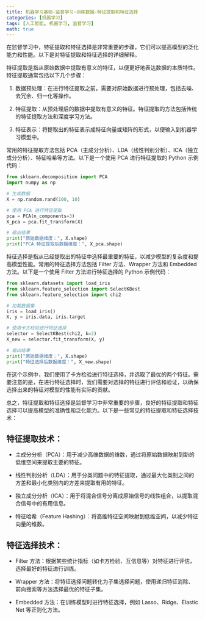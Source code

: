 ```yaml
---
title: 机器学习基础-监督学习-训练数据-特征提取和特征选择
categories: [机器学习]
tags: [人工智能, 机器学习, 监督学习]
math: true
---
```


在监督学习中，特征提取和特征选择是非常重要的步骤，它们可以提高模型的泛化能力和性能。以下是对特征提取和特征选择的详细解释。

特征提取是指从原始数据中提取有意义的特征，以便更好地表达数据的本质特性。特征提取通常包括以下几个步骤：

1. 数据预处理：在进行特征提取之前，需要对原始数据进行预处理，包括去噪、去冗余、归一化等操作。

2. 特征提取：从预处理后的数据中提取有意义的特征。特征提取的方法包括传统的特征提取方法和深度学习方法。

3. 特征表示：将提取出的特征表示成特征向量或矩阵的形式，以便输入到机器学习模型中。

常用的特征提取方法包括 PCA（主成分分析）、LDA（线性判别分析）、ICA（独立成分分析）、特征哈希等方法。以下是一个使用 PCA 进行特征提取的 Python 示例代码：

```python
from sklearn.decomposition import PCA
import numpy as np

# 生成数据
X = np.random.rand(100, 10)

# 使用 PCA 进行特征提取
pca = PCA(n_components=3)
X_pca = pca.fit_transform(X)

# 输出结果
print("原始数据维度：", X.shape)
print("PCA 特征提取后数据维度：", X_pca.shape)
```

特征选择是指从已经提取出的特征中选择最重要的特征，以减少模型的复杂度和提高模型性能。常用的特征选择方法包括 Filter 方法、Wrapper 方法和 Embedded 方法。以下是一个使用 Filter 方法进行特征选择的 Python 示例代码：

```python
from sklearn.datasets import load_iris
from sklearn.feature_selection import SelectKBest
from sklearn.feature_selection import chi2

# 加载数据集
iris = load_iris()
X, y = iris.data, iris.target

# 使用卡方检验进行特征选择
selector = SelectKBest(chi2, k=2)
X_new = selector.fit_transform(X, y)

# 输出结果
print("原始数据维度：", X.shape)
print("特征选择后数据维度：", X_new.shape)
```

在这个示例中，我们使用了卡方检验进行特征选择，并选取了最优的两个特征。需要注意的是，在进行特征选择时，我们需要对选择的特征进行评估和验证，以确保选择出来的特征对模型的性能有实际的贡献。

总之，特征提取和特征选择是监督学习中非常重要的步骤，良好的特征提取和特征选择可以提高模型的准确性和泛化能力。以下是一些常见的特征提取和特征选择技术：

## 特征提取技术：

- 主成分分析（PCA）：用于减少高维数据的维数，通过将原始数据映射到新的低维空间来提取主要的特征。

- 线性判别分析（LDA）：用于分类问题中的特征提取，通过最大化类别之间的方差和最小化类别内的方差来提取有用的特征。

- 独立成分分析（ICA）：用于将混合信号分离成原始信号的线性组合，以提取混合信号中的有用信息。

- 特征哈希（Feature Hashing）：将高维特征空间映射到低维空间，以减少特征向量的维数。

## 特征选择技术：

- Filter 方法：根据某些统计指标（如卡方检验、互信息等）对特征进行评估，选择最好的特征进行训练。

- Wrapper 方法：将特征选择问题转化为子集选择问题，使用递归特征消除、前向搜索等方法选择最优的特征子集。

- Embedded 方法：在训练模型时进行特征选择，例如 Lasso、Ridge、Elastic Net 等正则化方法。
